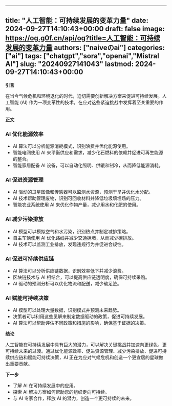
---
title: "人工智能：可持续发展的变革力量"
date: 2024-09-27T14:10:43+00:00
draft: false
image: https://og.g0f.cn/api/og?title=人工智能：可持续发展的变革力量
authors: ["naiveのai"]
categories: ["ai"]
tags: ["chatgpt","sora","openai","Mistral AI"]
slug: "20240927141043"
lastmod: 2024-09-27T14:10:43+00:00
---
**引言**

在当今气候危机和环境退化的时代，迫切需要创新解决方案来促进可持续发展。人工智能 (AI) 作为一项变革性的技术，在应对这些紧迫挑战中发挥着至关重要的作用。

**正文**

### AI 优化能源效率

* AI 算法可以分析能源消耗模式，识别浪费并优化能源使用。
* 智能电网使用 AI 来平衡供应和需求，减少化石燃料的依赖并促进可再生能源的整合。
* 智能家居配备 AI 设备，可以自动化照明、供暖和制冷，从而降低能源消耗。

### AI 促进资源管理

* AI 驱动的卫星图像和传感器可以监测水资源，预测干旱并优化水分配。
* AI 技术帮助管理废物，识别可回收材料并降低垃圾填埋场的压力。
* 智能农业系统使用 AI 来优化作物产量，减少用水和化肥的使用。

### AI 减少污染排放

* AI 模型可以模拟空气和水污染，识别热点并制定减排策略。
* 自主车辆使用 AI 优化路线并减少交通拥堵，从而减少碳排放。
* AI 技术可以监测工业排放，发现违规行为并促进合规性。

### AI 促进可持续供应链

* AI 算法可以分析供应链数据，识别效率低下并减少浪费。
* 区块链技术与 AI 相结合，可以提高供应链透明度，确保可持续采购。
* AI 驱动的预测分析可以优化物流和配送，减少碳足迹。

### AI 赋能可持续决策

* AI 模型可以处理大量数据，识别模式并预测未来趋势。
* 决策者可以利用这些见解来制定数据驱动的政策，促进可持续发展。
* AI 算法可以帮助评估不同政策和措施的影响，确保基于证据的决策。

**结论**

人工智能在可持续发展中具有巨大的潜力，可以解决关键挑战并加速向更绿色、更可持续未来的过渡。通过优化能源效率、促进资源管理、减少污染排放、促进可持续供应链和赋能可持续决策，AI 正在为应对气候危机和创造一个更宜居的星球做出重要贡献。

**下一步**

* 了解 AI 在可持续发展中的应用。
* 探索 AI 解决方案如何帮助您的组织走向可持续。
* 与 AI 专家合作，释放 AI 的潜力，创造一个更可持续的未来。